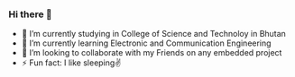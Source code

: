 ### Hi there 👋

- 🔭 I’m currently studying in College of Science and Technoloy in Bhutan
- 🌱 I’m currently learning Electronic and Communication Engineering
- 👯 I’m looking to collaborate with my Friends on any embedded project
- ⚡ Fun fact: I like sleeping✌

<!--
**Tshering369/Tshering369** is a ✨ _special_ ✨ repository because its `README.md` (this file) appears on your GitHub profile.

Here are some ideas to get you started:

- 🔭 I’m currently studying in College of Science and Technoloy in Bhutan
- 🌱 I’m currently learning Electronic and Communication Engineering
- 👯 I’m looking to collaborate with my Friends on any embedded project
- ⚡ Fun fact: I like sleeping✌
--
